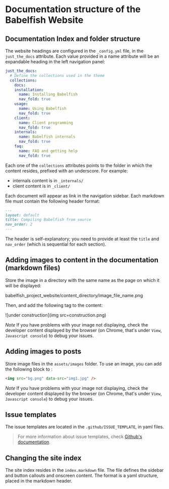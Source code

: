 # Documentation structure of the Babelfish Website

## Documentation Index and folder structure

The website headings are configured in the `_config.yml` file, in the `just_the_docs` attribute. Each value provided in a name attribute will be an expandable heading in the left navigation panel:


```yaml
just_the_docs:
  # Define the collections used in the theme
  collections:
    docs:
    installation:
      name: Installing Babelfish
      nav_fold: true
    usage:
      name: Using Babelfish
      nav_fold: true
    client:
      name: Client programming
      nav_fold: true
    internals:
      name: Babelfish internals
      nav_fold: true
    faq:
      name: FAQ and getting help
      nav_fold: true

```

Each one of the `collections` attributes points to the folder in which the content resides, prefixed with an underscore.  For example:


- internals content is in `_internals/`
- client content is in `_client/`

Each document will appear as link in the navigation sidebar. Each markdown file must contain the following header format:

```markdown
---
layout: default
title: Compiling Babelfish from source
nav_order: 2
---
```

The header is self-explanatory; you need to provide at least the `title` and `nav_order` (which is sequential for each section).

## Adding images to content in the documentation (markdown files)

Store the image in a directory with the same name as the page on which it will be displayed:

babelfish_project_website/content_directory/image_file_name.png

Then, and add the following tag to the content:

![under construction](img src=construction.png)

*Note* If you have problems with your image not displaying, check the developer content displayed by the browser (on Chrome, that's under `View`, `Javascript console`) to debug your issues.

## Adding images to posts

Store image files in the `assets/images` folder. To use an image, you can add the following block to :

```html
<img src="bg.png" data-src="img1.jpg" />
```

*Note* If you have problems with your image not displaying, check the developer content displayed by the browser (on Chrome, that's under `View`, `Javascript console`) to debug your issues.

## Issue templates

The issue templates are located in the `.github/ISSUE_TEMPLATE`, in yaml files.

> For more information about issue templates, check [Github's documentation](https://docs.github.com/en/communities/using-templates-to-encourage-useful-issues-and-pull-requests/configuring-issue-templates-for-your-repository).


## Changing the site index

The site index resides in the `index.markdown` file. The file defines the sidebar and button callouts and onscreen content. The format is a yaml structure, placed in the markdown header.